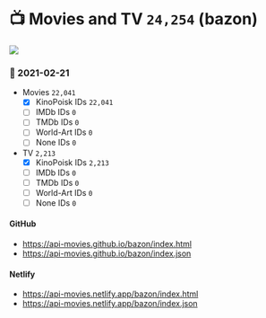 # :tv: Movies and TV `24,254` (bazon)

<a href="https://API-Movies.github.io"><img src="https://API-Movies.github.io/banner.png?cache"></a>

### :date: 2021-02-21
- Movies `22,041`
  - [x] KinoPoisk IDs `22,041`
  - [ ] IMDb IDs `0`
  - [ ] TMDb IDs `0`
  - [ ] World-Art IDs `0`
  - [ ] None IDs `0`
- TV `2,213`
  - [x] KinoPoisk IDs `2,213`
  - [ ] IMDb IDs `0`
  - [ ] TMDb IDs `0`
  - [ ] World-Art IDs `0`
  - [ ] None IDs `0`
#### GitHub
- <a href='https://api-movies.github.io/bazon/index.html' target='_blank'>https://api-movies.github.io/bazon/index.html</a>
- <a href='https://api-movies.github.io/bazon/index.json' target='_blank'>https://api-movies.github.io/bazon/index.json</a>
#### Netlify
- <a href='https://api-movies.netlify.app/bazon/index.html' target='_blank'>https://api-movies.netlify.app/bazon/index.html</a>
- <a href='https://api-movies.netlify.app/bazon/index.json' target='_blank'>https://api-movies.netlify.app/bazon/index.json</a>
